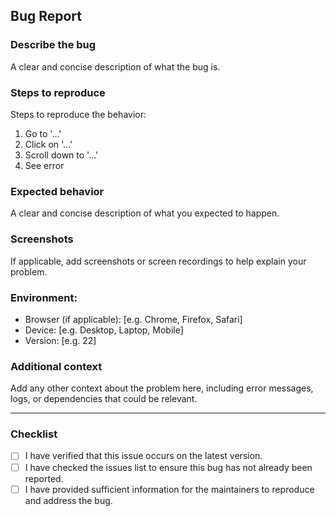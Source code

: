 ## Bug Report

### Describe the bug

A clear and concise description of what the bug is.

### Steps to reproduce

Steps to reproduce the behavior:

1. Go to '...'
2. Click on '...'
3. Scroll down to '...'
4. See error

### Expected behavior

A clear and concise description of what you expected to happen.

### Screenshots

If applicable, add screenshots or screen recordings to help explain your problem.

### Environment:

- Browser (if applicable): [e.g. Chrome, Firefox, Safari]
- Device: [e.g. Desktop, Laptop, Mobile]
- Version: [e.g. 22]

### Additional context

Add any other context about the problem here, including error messages, logs, or dependencies that could be relevant.

---

### Checklist

- [ ] I have verified that this issue occurs on the latest version.
- [ ] I have checked the issues list to ensure this bug has not already been reported.
- [ ] I have provided sufficient information for the maintainers to reproduce and address the bug.
